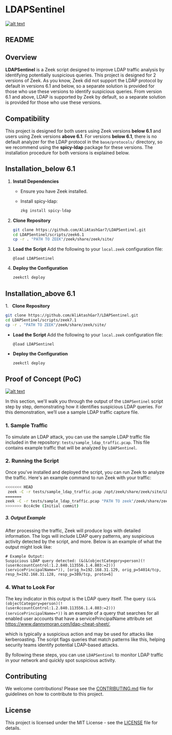 # LDAPSentinel



[![alt text](https://github.com/AAtashGar/LDAPSentinel/tree/main/POC/LDAPSentinel.png)](URL_to_link)

## README

## Overview

**LDAPSentinel** is a Zeek script designed to improve LDAP traffic analysis by identifying potentially suspicious queries. This project is designed for 2 versions of Zeek. As you know, Zeek did not support the LDAP protocol by default in versions 6.1 and below, so a separate solution is provided for those who use these versions to identify suspicious queries. From version 6.1 and above, LDAP is supported by Zeek by default, so a separate solution is provided for those who use these versions.

## Compatibility

This project is designed for both users using Zeek versions **below 6.1** and users using Zeek versions **above 6.1**. For versions **below 6.1**, there is no default analyzer for the LDAP protocol in the `base/protocols/` directory, so we recommend using the **spicy-ldap** package for these versions. The installation procedure for both versions is explained below.

## Installation_below 6.1

1. **Install Dependencies**
   
   - Ensure you have Zeek installed.
   
   - Install spicy-ldap:
     
     ```bash
     zkg install spicy-ldap
     ```

2. **Clone Repository**
   
   ```bash
   git clone https://github.com/AliAtashGar7/LDAPSentinel.git
   cd LDAPSentinel/scripts/zeek6.1
   cp -r . "PATH TO ZEEK"/zeek/share/zeek/site/
   ```

3. **Load the Script**
   Add the following to your `local.zeek` configuration file:
   
   ```zeek
   @load LDAPSentinel
   ```

4. **Deploy the Configuration**
   
   ```bash
   zeekctl deploy
   ```

## Installation_above 6.1

1.   **Clone Repository**

```bash
git clone https://github.com/AliAtashGar7/LDAPSentinel.git
cd LDAPSentinel/scripts/zeek7.1
cp -r . "PATH TO ZEEK"/zeek/share/zeek/site/
```

- **Load the Script** Add the following to your `local.zeek` configuration file:
  
  ```zeek
  @load LDAPSentinel
  ```

- **Deploy the Configuration**
  
  ```bash
  zeekctl deploy
  ```

## Proof of Concept (PoC)



[![alt text](https://github.com/AAtashGar/LDAPSentinel/tree/main/POC/POC.gif)](URL_to_link)

In this section, we'll walk you through the output of the `LDAPSentinel` script step by step, demonstrating how it identifies suspicious LDAP queries. For this demonstration, we’ll use a sample LDAP traffic capture file.

### 1. **Sample Traffic**

To simulate an LDAP attack, you can use the sample LDAP traffic file included in the repository: `tests/sample_ldap_traffic.pcap`. This file contains example traffic that will be analyzed by `LDAPSentinel`.

### 2. **Running the Script**

Once you've installed and deployed the script, you can run Zeek to analyze the traffic. Here's an example command to run Zeek with your traffic:

```bash
<<<<<<< HEAD
 zeek -C -r tests/sample_ldap_traffic.pcap /opt/zeek/share/zeek/site/LDAPSentinel/main.zeek "LogAscii::use_json=T"
=======
zeek -C -r tests/sample_ldap_traffic.pcap "PATH TO zeek"/zeek/share/zeek/site/LDAPSentinel "LogAscii::use_json=T"
>>>>>>> 8cc4c9e (Initial commit)
```

##### 3. **Output Example**

After processing the traffic, Zeek will produce logs with detailed information. The logs will include LDAP query patterns, any suspicious activity detected by the script, and more. Below is an example of what the output might look like:

```plaintext
# Example Output: 
Suspicious LDAP query detected: (&(&(objectCategory=person)(!(userAccountControl:1.2.840.113556.1.4.803:=2)))(servicePrincipalName=*)), [orig_h=192.168.31.129, orig_p=54014/tcp, resp_h=192.168.31.128, resp_p=389/tcp, proto=6]
```

### 4. **What to Look For**

The key indicator in this output is the LDAP query itself. The query `(&(&(objectCategory=person)(!(userAccountControl:1.2.840.113556.1.4.803:=2)))(servicePrincipalName=*))` is an example of a query that searches for all enabled user accounts that have a servicePrincipalName attribute set https://www.dannymoran.com/ldap-cheat-sheet/, 

which is typically a suspicious action and may be used for attacks like kerberoasting. The script flags queries that match patterns like this, helping security teams identify potential LDAP-based attacks.

By following these steps, you can use `LDAPSentinel` to monitor LDAP traffic in your network and quickly spot suspicious activity.

## Contributing

We welcome contributions! Please see the [CONTRIBUTING.md](CONTRIBUTING.md) file for guidelines on how to contribute to this project.

## License

This project is licensed under the MIT License - see the [LICENSE](LICENSE) file for details.

## 
